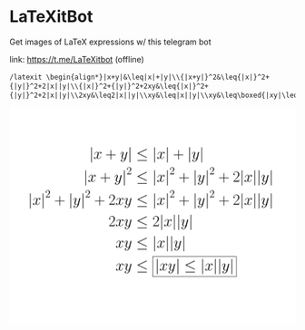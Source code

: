 # LaTeXitBot
Get images of LaTeX expressions w/ this telegram bot

link: https://t.me/LaTeXitbot (offline)

```
/latexit \begin{align*}|x+y|&\leq|x|+|y|\\{|x+y|}^2&\leq{|x|}^2+{|y|}^2+2|x||y|\\{|x|}^2+{|y|}^2+2xy&\leq{|x|}^2+{|y|}^2+2|x||y|\\2xy&\leq2|x||y|\\xy&\leq|x||y|\\xy&\leq\boxed{|xy|\leq|x||y|}\end{align*
```


![alt text](https://github.com/pcineverdies/LaTeXitBot/blob/master/photo_2020-07-14%2011.18.12.jpeg)
